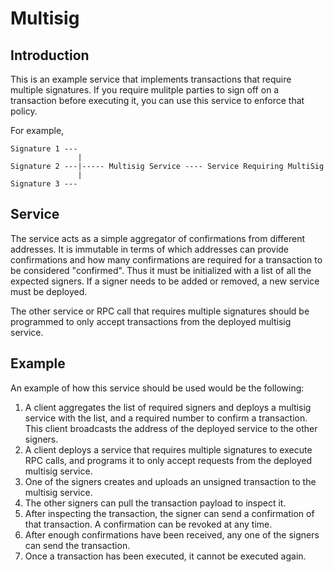 # Multisig

## Introduction
This is an example service that implements transactions that require multiple signatures. If you require mulitple parties to sign off on a transaction before executing it, you can use this service to enforce that policy.

For example,  

    Signature 1 ---
                   |
    Signature 2 ---|----- Multisig Service ---- Service Requiring MultiSig
                   |
    Signature 3 ---

## Service
The service acts as a simple aggregator of confirmations from different addresses. It is immutable in terms of which addresses can provide confirmations and how many confirmations are required for a transaction to be considered "confirmed". Thus it must be initialized with a list of all the expected signers. If a signer needs to be added or removed, a new service must be deployed. 

The other service or RPC call that requires multiple signatures should be programmed to only accept transactions from the deployed multisig service. 

## Example
An example of how this service should be used would be the following:
1. A client aggregates the list of required signers and deploys a multisig service with the list, and a required number to confirm a transaction. This client broadcasts the address of the deployed service to the other signers.
2. A client deploys a service that requires multiple signatures to execute RPC calls, and programs it to only accept requests from the deployed multisig service.
3. One of the signers creates and uploads an unsigned transaction to the multisig service. 
4. The other signers can pull the transaction payload to inspect it. 
5. After inspecting the transaction, the signer can send a confirmation of that transaction. A confirmation can be revoked at any time.
6. After enough confirmations have been received, any one of the signers can send the transaction.
7. Once a transaction has been executed, it cannot be executed again.
